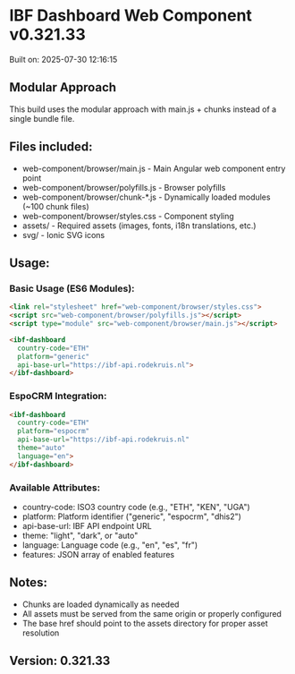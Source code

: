 # IBF Dashboard Web Component v0.321.33

Built on: 2025-07-30 12:16:15

## Modular Approach
This build uses the modular approach with main.js + chunks instead of a single bundle file.

## Files included:
- web-component/browser/main.js - Main Angular web component entry point
- web-component/browser/polyfills.js - Browser polyfills  
- web-component/browser/chunk-*.js - Dynamically loaded modules (~100 chunk files)
- web-component/browser/styles.css - Component styling
- assets/ - Required assets (images, fonts, i18n translations, etc.)
- svg/ - Ionic SVG icons

## Usage:

### Basic Usage (ES6 Modules):
```html
<link rel="stylesheet" href="web-component/browser/styles.css">
<script src="web-component/browser/polyfills.js"></script>
<script type="module" src="web-component/browser/main.js"></script>

<ibf-dashboard 
  country-code="ETH" 
  platform="generic"
  api-base-url="https://ibf-api.rodekruis.nl">
</ibf-dashboard>
```

### EspoCRM Integration:
```html
<ibf-dashboard 
  country-code="ETH" 
  platform="espocrm"
  api-base-url="https://ibf-api.rodekruis.nl"
  theme="auto"
  language="en">
</ibf-dashboard>
```

### Available Attributes:
- country-code: ISO3 country code (e.g., "ETH", "KEN", "UGA")
- platform: Platform identifier ("generic", "espocrm", "dhis2")
- api-base-url: IBF API endpoint URL
- theme: "light", "dark", or "auto"
- language: Language code (e.g., "en", "es", "fr")
- features: JSON array of enabled features

## Notes:
- Chunks are loaded dynamically as needed
- All assets must be served from the same origin or properly configured
- The base href should point to the assets directory for proper asset resolution

## Version: 0.321.33
